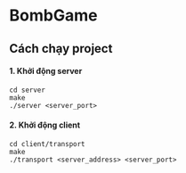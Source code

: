 # BombGame
## Cách chạy project
#### 1. Khởi động server
```shell
cd server
make
./server <server_port>
```
#### 2. Khởi động client
```shell
cd client/transport
make
./transport <server_address> <server_port>
```
